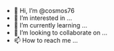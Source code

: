 - 👋 Hi, I’m @cosmos76
- 👀 I’m interested in ...
- 🌱 I’m currently learning ...
- 💞️ I’m looking to collaborate on ...
- 📫 How to reach me ...

<!---
cosmos76/cosmos76 is a ✨ special ✨ repository because its `README.md` (this file) appears on your GitHub profile.
You can click the Preview link to take a look at your changes.

#include <stdio.h>

int main () {
# print 'hello world' on screen

return 0;
}

